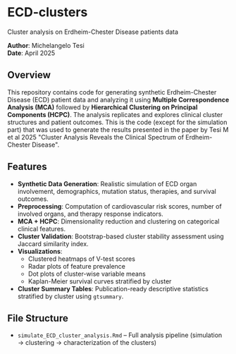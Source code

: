# ECD-clusters
Cluster analysis on Erdheim-Chester Disease patients data

**Author**: Michelangelo Tesi  
**Date**: April 2025

## Overview

This repository contains code for generating synthetic Erdheim-Chester Disease (ECD) patient data and analyzing it using **Multiple Correspondence Analysis (MCA)** followed by **Hierarchical Clustering on Principal Components (HCPC)**. The analysis replicates and explores clinical cluster structures and patient outcomes. This is the code (except for the simulation part) that was used to generate the results presented in the paper by Tesi M et al 2025 "Cluster Analysis Reveals the Clinical Spectrum of Erdheim-Chester Disease".

## Features

- **Synthetic Data Generation**: Realistic simulation of ECD organ involvement, demographics, mutation status, therapies, and survival outcomes.
- **Preprocessing**: Computation of cardiovascular risk scores, number of involved organs, and therapy response indicators.
- **MCA + HCPC**: Dimensionality reduction and clustering on categorical clinical features.
- **Cluster Validation**: Bootstrap-based cluster stability assessment using Jaccard similarity index.
- **Visualizations**:
  - Clustered heatmaps of V-test scores
  - Radar plots of feature prevalence
  - Dot plots of cluster-wise variable means
  - Kaplan-Meier survival curves stratified by cluster
- **Cluster Summary Tables**: Publication-ready descriptive statistics stratified by cluster using `gtsummary`.

## File Structure

- `simulate_ECD_cluster_analysis.Rmd` – Full analysis pipeline (simulation → clustering → characterization of the clusters)
